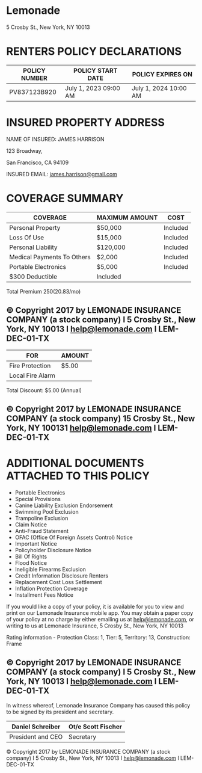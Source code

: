 # Lemonade

5 Crosby St., New York, NY 10013

# RENTERS POLICY DECLARATIONS

|POLICY NUMBER|POLICY START DATE|POLICY EXPIRES ON|
|---|---|---|
|PV837123B920|July 1, 2023 09:00 AM|July 1, 2024 10:00 AM|

# INSURED PROPERTY ADDRESS

NAME OF INSURED: JAMES HARRISON

123 Broadway,

San Francisco, CA 94109

INSURED EMAIL: james.harrison@gmail.com

# COVERAGE SUMMARY

|COVERAGE|MAXIMUM AMOUNT|COST|
|---|---|---|
|Personal Property|$50,000|Included|
|Loss Of Use|$15,000|Included|
|Personal Liability|$120,000|Included|
|Medical Payments To Others|$2,000|Included|
|Portable Electronics|$5,000|Included|
|$300 Deductible|Included| |

Total Premium $250 ($20.83/mo)

© Copyright 2017 by LEMONADE INSURANCE COMPANY (a stock company) I 5 Crosby St., New York, NY 10013 I help@lemonade.com I LEM-DEC-01-TX
---
|FOR|AMOUNT|
|---|---|
|Fire Protection|$5.00|
|Local Fire Alarm| |

Total Discount: $5.00 (Annual)

© Copyright 2017 by LEMONADE INSURANCE COMPANY (a stock company) 15 Crosby St., New York, NY 100131 help@lemonade.com I LEM-DEC-01-TX
---
# ADDITIONAL DOCUMENTS ATTACHED TO THIS POLICY

- Portable Electronics
- Special Provisions
- Canine Liability Exclusion Endorsement
- Swimming Pool Exclusion
- Trampoline Exclusion
- Claim Notice
- Anti-Fraud Statement
- OFAC (Office Of Foreign Assets Control) Notice
- Important Notice
- Policyholder Disclosure Notice
- Bill Of Rights
- Flood Notice
- Ineligible Firearms Exclusion
- Credit Information Disclosure Renters
- Replacement Cost Loss Settlement
- Inflation Protection Coverage
- Installment Fees Notice

If you would like a copy of your policy, it is available for you to view and print on our Lemonade Insurance mobile app. You may obtain a paper copy of your policy at no charge by either emailing us at help@lemonade.com, or writing to us at Lemonade Insurance, 5 Crosby St., New York, NY 10013

Rating information - Protection Class: 1, Tier: 5, Territory: 13, Construction: Frame

© Copyright 2017 by LEMONADE INSURANCE COMPANY (a stock company) I 5 Crosby St., New York, NY 10013 I help@lemonade.com I LEM-DEC-01-TX
---
In witness whereof, Lemonade Insurance Company has caused this policy to be signed by its president and secretary.

|Daniel Schreiber|Ot/e Scott Fischer|
|---|---|
|President and CEO|Secretary|

© Copyright 2017 by LEMONADE INSURANCE COMPANY (a stock company) I 5 Crosby St., New York, NY 10013 I help@lemonade.com I LEM-DEC-01-TX